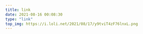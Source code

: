 ```yaml
---
title: link
date: 2021-08-16 00:08:30
type: "link"
top_img: https://i.loli.net/2021/08/17/y9tviT4zF76lnxL.png
---
```

